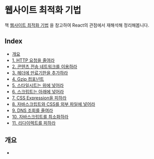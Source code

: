 # 웹사이트 최적화 기법

책 [웹사이트 최적화 기법](http://www.kyobobook.co.kr/product/detailViewKor.laf?mallGb=KOR&ejkGb=KOR&barcode=9788990758965) 을 참고하여 React의 관점에서 재해석해 정리해봅니다.

## Index

- [개요](#)
- [1. HTTP 요청을 줄여라](#)
- [2. 콘텐츠 전송 네트워크를 이용하라](#)
- [3. 헤더에 만료기한을 추가하라](#)
- [4. Gzip 컴포넌트](#)
- [5. 스타일시트는 위에 넣어라](#)
- [6. 스크립트는 아래에 넣어라](#)
- [7. CSS Expression을 피하라](#)
- [8. 자바스크립트와 CSS를 외부 파일에 넣어라](#)
- [9. DNS 조회를 줄여라](#)
- [10. 자바스크립트를 최소화하라](#)
- [11. 리다이렉트를 피하라](#)

## 개요

-
